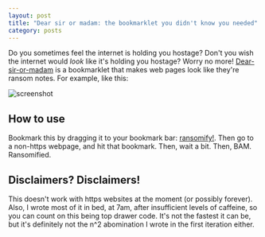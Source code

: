 ```yaml
---
layout: post
title: "Dear sir or madam: the bookmarklet you didn't know you needed"
category: posts
---
```


Do you sometimes feel the internet is holding you hostage? Don't you wish the internet would _look_ like it's holding you hostage? Worry no more! [Dear-sir-or-madam](https://github.com/notwaldorf/dear-sir-or-madam) is a bookmarklet that makes web pages look like they're ransom notes. For example, like this:

![screenshot](http://i.imgur.com/Hbcj9jE.png)

## How to use
Bookmark this by dragging it to your bookmark bar: <a href="javascript:var i,s,ss=['//raw2.github.com/notwaldorf/dear-sir-or-madam/master/ransom-it.js','http://code.jquery.com/jquery-1.10.1.min.js'];for(i=0;i!=ss.length;i++){s=document.createElement('script');s.src=ss[i];document.body.appendChild(s);}void(0);">ransomify!</a>.
Then go to a non-https webpage, and hit that bookmark. Then, wait a bit. Then, BAM. Ransomified.

## Disclaimers? Disclaimers!
This doesn't work with https websites at the moment (or possibly forever). Also, I wrote most of it in bed, at 7am, after insufficient levels of caffeine, so you can count on this being top drawer code. It's not the fastest it can be, but it's definitely not the n^2 abomination I wrote in the first iteration either.
